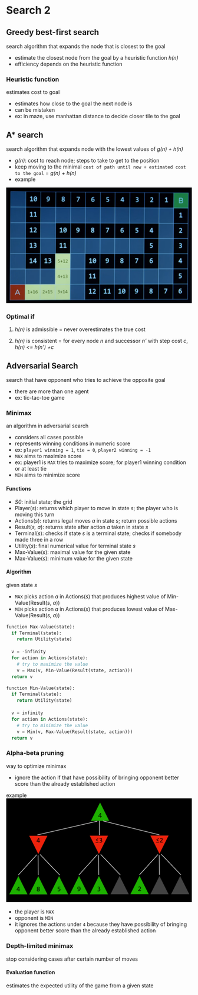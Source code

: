 # Search 2

## Greedy best-first search

search algorithm that expands the node that is closest to the goal

- estimate the closest node from the goal by a heuristic function *h(n)*
- efficiency depends on the heuristic function

### Heuristic function

estimates cost to goal

- estimates how close to the goal the next node is
- can be mistaken
- ex: in maze, use manhattan distance to decide closer tile to the goal

## A* search

search algorithm that expands node with the lowest values of *g(n) + h(n)*

- *g(n)*: cost to reach node; steps to take to get to the position
- keep moving to the minimal `cost of path until now + estimated cost to the goal` = *g(n) + h(n)*
- example

![example](a-search.png)

### Optimal if

1. *h(n)* is admissible = never overestimates the true cost
   
2. *h(n)* is consistent = for every node *n* and successor *n'* with step cost *c*, *h(n) <= h(n') +c*

## Adversarial Search

search that have opponent who tries to achieve the opposite goal

- there are more than one agent
- ex: tic-tac-toe game

### Minimax

an algorithm in adversarial search

- considers all cases possible
- represents winning conditions in numeric score
- ex: `player1 winning = 1`, `tie = 0`, `player2 winning = -1`
- `MAX` aims to maximize score
- ex: player1 is `MAX` tries to maximize score; for player1 winning condition or at least tie
- `MIN` aims to minimize score

#### Functions

- *S0*: initial state; the grid
- Player(*s*): returns which player to move in state *s*; the player who is moving this turn
- Actions(*s*): returns legal moves *a* in state *s*; return possible actions
- Result(*s, a*): returns state after action *a* taken in state *s*
- Terminal(*s*): checks if state *s* is a terminal state; checks if somebody made three in a row
- Utility(*s*): final numerical value for terminal state *s*
- Max-Value(*s*): maximal value for the given state
- Max-Value(*s*): minimum value for the given state

#### Algorithm

given state *s*
- `MAX` picks action *a* in Actions(*s*) that produces highest value of Min-Value(Result(*s*, *a*))
- `MIN` picks action *a* in Actions(*s*) that produces lowest value of Max-Value(Result(*s*, *a*))

``` python
function Max-Value(state):
  if Terminal(state):
    return Utility(state)

  v = -infinity
  for action in Actions(state):
    # try to maximize the value
    v = Max(v, Min-Value(Result(state, action)))
  return v	
```

``` python
function Min-Value(state):
  if Terminal(state):
    return Utility(state)

  v = infinity
  for action in Actions(state):
    # try to minimize the value
    v = Min(v, Max-Value(Result(state, action)))
  return v	
```

### Alpha-beta pruning

way to optimize minimax

- ignore the action if that have possibility of bringing opponent better score than the already established action

example
![ex](alpha-beta.png)

- the player is `MAX`
- opponent is `MIN`
- it ignores the actions under `4` because they have possibility of bringing opponent better score than the already established action

### Depth-limited minimax

stop considering cases after certain number of moves

#### Evaluation function

estimates the expected utility of the game from a given state